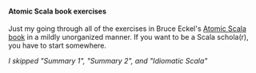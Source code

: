 #### Atomic Scala book exercises

Just my going through all of the exercises in Bruce Eckel's [Atomic Scala book](https://gumroad.com/l/AtomicScala) in a mildly unorganized manner. If you want to be a Scala schola(r), you have to start somewhere.

_I skipped "Summary 1", "Summary 2", and "Idiomatic Scala"_